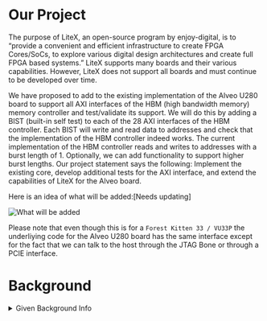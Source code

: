 # Our Project

The purpose of LiteX, an open-source program by enjoy-digital, is to “provide a convenient and efficient infrastructure to create FPGA Cores/SoCs, to explore various digital design architectures and create full FPGA based systems.” LiteX supports many boards and their various capabilities. However, LiteX does not support all boards and must continue to be developed over time. 

We have proposed to add to the existing implementation of the Alveo U280 board to support all AXI interfaces of the HBM (high bandwidth memory) memory controller and test/validate its support. We will do this by adding a BIST (built-in self test) to each of the 28 AXI interfaces of the HBM controller. Each BIST will write and read data to addresses and check that the implementation of the HBM controller indeed works. The current implementation of the HBM controller reads and writes to addresses with a burst length of 1. Optionally, we can add functionality to support higher burst lengths.
Our project statement says the following: Implement the existing core, develop additional tests for the AXI interface, and extend the capabilities of LiteX for the Alveo board.

Here is an idea of what will be added:[Needs updating]

![What will be added](https://drive.google.com/uc?export=view&id=1aRLhPtZqdgbAqefOp2Rm0oeTggE13nZW)

Please note that even though this is for a `Forest Kitten 33 / VU33P` the underliying code for the Alveo U280 board has the same interface except for the fact that we can talk to the host through the JTAG Bone or through a PCIE interface.

# Background

<details><summary> Given Background Info</summary>
<p>

## Project Description:

On this team, you’ll help design FPGA circuitry using Migen/Litex for the Alveo U280 board, extend board support for the Alveo board to support all AXI interfaces, and write software for the processor operating on this board. In the process, you’ll be creating open-source intellectual property for Google to enhance current support for High-Bandwidth Memory (HBM) interfaces on Xilinx FPGAs. Experience with FPGA design, SoC technologies, and embedded systems needed for this project. 

## Background Information:

This project will develop open source intellectual property (IP) to enhance the current open source support for the HBM interfaces on Xilinx FPGAs within the Litex environment. In particular, this project will add additional AXI interfaces to the board platform, provide HBM memory testing modules for these interfaces, and create tests that demonstrate the maximum bandwidth under a variety of conditions. This project will also contribute to the documentation of the Litex open source project.

## What Do You Anticipate the Student Team Will Design & Build?

Students will design FPGA circuitry using Migen/Litex for the Alveo board, extend the board support for the Alveo U280 board, and write software for the processor operating on this board. Students will run experiments on this board with their FPGA hardware and software to determine bandwidth limits of the HBM memory. Students will also create and expand documentation for the Migen/Litex environment to facilitate contributions by other students.

## Summary of Most Important Functional Requirements for Proposed Project:

Implement the existing board support in Litex for the Alveo U280 board containing HBM memory
Extend the board support in Litex for this board to support all AXI interfaces to the HBM memory
Develop memory bandwidth generators for this board to exercise the HBM memory under a number of conditions
Provide documentation for the board and Litex environment
All work completed on this project must be made available open source using open source best practices
Special Concerns or Other Information Related to the Proposed Project
Students assigned to this project should have familiarity with FPGA design, system-on-chip (SOC) technologies, and embedded systems.

### Company Sponsoring Project:

![Google Logo](./Photos/Google_2015_logo.svg)

### Company Sponsor

<details><summary> Tim Ansell</summary>
<p>

|  |  |
| ---: | --- |
| Company: | Google|
| Email: | tansell@google.com |

</p>
</details>

### Comapny Liaison

<details><summary> Mike Wirthlin</summary>
<p>

|  |  |
| ---: | --- |
| Company: | BYU Electrical and Computer Engineering |
| Email: | wirthlin@byu.edu |

</p>
</details>

</p>
</details>